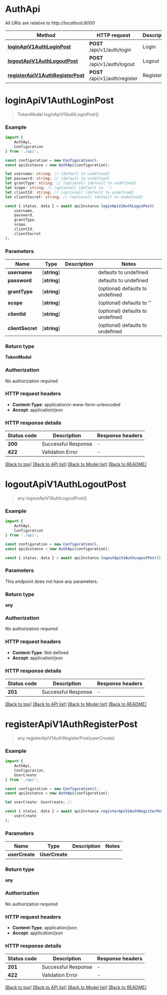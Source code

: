 # AuthApi

All URIs are relative to *http://localhost:8000*

|Method | HTTP request | Description|
|------------- | ------------- | -------------|
|[**loginApiV1AuthLoginPost**](#loginapiv1authloginpost) | **POST** /api/v1/auth/login | Login|
|[**logoutApiV1AuthLogoutPost**](#logoutapiv1authlogoutpost) | **POST** /api/v1/auth/logout | Logout|
|[**registerApiV1AuthRegisterPost**](#registerapiv1authregisterpost) | **POST** /api/v1/auth/register | Register|

# **loginApiV1AuthLoginPost**
> TokenModel loginApiV1AuthLoginPost()


### Example

```typescript
import {
    AuthApi,
    Configuration
} from './api';

const configuration = new Configuration();
const apiInstance = new AuthApi(configuration);

let username: string; // (default to undefined)
let password: string; // (default to undefined)
let grantType: string; // (optional) (default to undefined)
let scope: string; // (optional) (default to '')
let clientId: string; // (optional) (default to undefined)
let clientSecret: string; // (optional) (default to undefined)

const { status, data } = await apiInstance.loginApiV1AuthLoginPost(
    username,
    password,
    grantType,
    scope,
    clientId,
    clientSecret
);
```

### Parameters

|Name | Type | Description  | Notes|
|------------- | ------------- | ------------- | -------------|
| **username** | [**string**] |  | defaults to undefined|
| **password** | [**string**] |  | defaults to undefined|
| **grantType** | [**string**] |  | (optional) defaults to undefined|
| **scope** | [**string**] |  | (optional) defaults to ''|
| **clientId** | [**string**] |  | (optional) defaults to undefined|
| **clientSecret** | [**string**] |  | (optional) defaults to undefined|


### Return type

**TokenModel**

### Authorization

No authorization required

### HTTP request headers

 - **Content-Type**: application/x-www-form-urlencoded
 - **Accept**: application/json


### HTTP response details
| Status code | Description | Response headers |
|-------------|-------------|------------------|
|**200** | Successful Response |  -  |
|**422** | Validation Error |  -  |

[[Back to top]](#) [[Back to API list]](../README.md#documentation-for-api-endpoints) [[Back to Model list]](../README.md#documentation-for-models) [[Back to README]](../README.md)

# **logoutApiV1AuthLogoutPost**
> any logoutApiV1AuthLogoutPost()


### Example

```typescript
import {
    AuthApi,
    Configuration
} from './api';

const configuration = new Configuration();
const apiInstance = new AuthApi(configuration);

const { status, data } = await apiInstance.logoutApiV1AuthLogoutPost();
```

### Parameters
This endpoint does not have any parameters.


### Return type

**any**

### Authorization

No authorization required

### HTTP request headers

 - **Content-Type**: Not defined
 - **Accept**: application/json


### HTTP response details
| Status code | Description | Response headers |
|-------------|-------------|------------------|
|**201** | Successful Response |  -  |

[[Back to top]](#) [[Back to API list]](../README.md#documentation-for-api-endpoints) [[Back to Model list]](../README.md#documentation-for-models) [[Back to README]](../README.md)

# **registerApiV1AuthRegisterPost**
> any registerApiV1AuthRegisterPost(userCreate)


### Example

```typescript
import {
    AuthApi,
    Configuration,
    UserCreate
} from './api';

const configuration = new Configuration();
const apiInstance = new AuthApi(configuration);

let userCreate: UserCreate; //

const { status, data } = await apiInstance.registerApiV1AuthRegisterPost(
    userCreate
);
```

### Parameters

|Name | Type | Description  | Notes|
|------------- | ------------- | ------------- | -------------|
| **userCreate** | **UserCreate**|  | |


### Return type

**any**

### Authorization

No authorization required

### HTTP request headers

 - **Content-Type**: application/json
 - **Accept**: application/json


### HTTP response details
| Status code | Description | Response headers |
|-------------|-------------|------------------|
|**201** | Successful Response |  -  |
|**422** | Validation Error |  -  |

[[Back to top]](#) [[Back to API list]](../README.md#documentation-for-api-endpoints) [[Back to Model list]](../README.md#documentation-for-models) [[Back to README]](../README.md)

